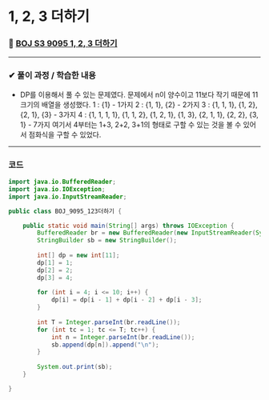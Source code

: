 # **1, 2, 3 더하기**
### 📌 [BOJ S3 9095 1, 2, 3 더하기](https://www.acmicpc.net/problem/9095)
-------------
### **✔ 풀이 과정 / 학습한 내용**
- DP를 이용해서 풀 수 있는 문제였다. 문제에서 n이 양수이고 11보다 작기 때문에 11크기의 배열을 생성했다.
1 : {1} - 1가지
2 : {1, 1}, {2} - 2가지
3 : {1, 1, 1}, {1, 2}, {2, 1}, {3} - 3가지
4 : {1, 1, 1, 1}, {1, 1, 2}, {1, 2, 1}, {1, 3}, {2, 1, 1}, {2, 2}, {3, 1} - 7가지
여기서 4부터는 1+3, 2+2, 3+1의 형태로 구할 수 있는 것을 볼 수 있어서 점화식을 구할 수 있었다.
-------------
### **코드**
```java
import java.io.BufferedReader;
import java.io.IOException;
import java.io.InputStreamReader;

public class BOJ_9095_123더하기 {

	public static void main(String[] args) throws IOException {
		BufferedReader br = new BufferedReader(new InputStreamReader(System.in));
		StringBuilder sb = new StringBuilder();
		
		int[] dp = new int[11];
		dp[1] = 1;
		dp[2] = 2;
		dp[3] = 4;
		
		for (int i = 4; i <= 10; i++) {
			dp[i] = dp[i - 1] + dp[i - 2] + dp[i - 3];
		}
		
		int T = Integer.parseInt(br.readLine());
		for (int tc = 1; tc <= T; tc++) {
			int n = Integer.parseInt(br.readLine());
			sb.append(dp[n]).append("\n");
		}
		
		System.out.print(sb);
	}

}
```